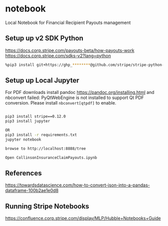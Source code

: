# notebook

Local Notebook for Financial Recipient Payouts management


## Setup up v2 SDK Python

https://docs.corp.stripe.com/payouts-beta/how-payouts-work 
https://docs.corp.stripe.com/sdks-v2?lang=python 

```bash
%pip3 install git+https://ghp_********@github.com/stripe/stripe-python-next.git@v0.12.0

```
## Setup up Local Jupyter

For PDF downloads install pandoc
https://pandoc.org/installing.html
and 
nbconvert failed: PyQtWebEngine is not installed to support Qt PDF conversion. Please install `nbconvert[qtpdf]` to enable.

```bash

pip3 install stripe==0.12.0
pip3 install jupyter

OR
pip3 install -r requirements.txt
jupyter notebook 

browse to http://localhost:8888/tree 

Open CollinsonInsuranceClaimPayouts.ipynb
```
## References

https://towardsdatascience.com/how-to-convert-json-into-a-pandas-dataframe-100b2ae1e0d8


## Running Stripe Notebooks

https://confluence.corp.stripe.com/display/MLP/Hubble+Notebooks+Guide
